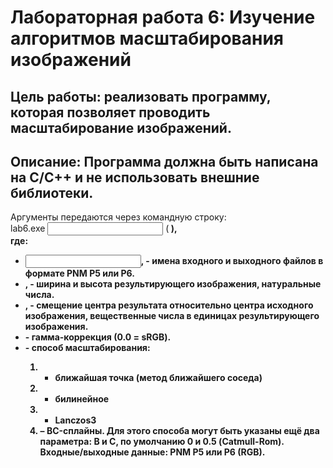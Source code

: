 # Лабораторная работа 6: Изучение алгоритмов масштабирования изображений
## Цель работы: реализовать программу, которая позволяет проводить масштабирование изображений.
## Описание: Программа должна быть написана на C/C++ и не использовать внешние библиотеки. 
Аргументы передаются через командную строку:  
lab6.exe <input> <output> <width> <height> <dx> <dy> <gamma> <type> (<B> <C>),  
где:
* <input>, <output> - имена входного и выходного файлов в формате PNM P5 или P6.
* <width>, <height> - ширина и высота результирующего изображения, натуральные числа.
* <dx>,<dy> - смещение центра результата относительно центра исходного изображения, вещественные числа в единицах результирующего изображения.
* <gamma> - гамма-коррекция (0.0 = sRGB).
* <type> - способ масштабирования:
  1. - ближайшая точка (метод ближайшего соседа)
  1. - билинейное
  1. - Lanczos3
  1. – BC-сплайны. Для этого способа могут быть указаны ещё два параметра: B и C, по умолчанию 0 и 0.5 (Catmull-Rom).
Входные/выходные данные: PNM P5 или P6 (RGB). 

